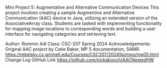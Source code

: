 Mini Project 5: Augmentative and Alternative Communication Devices
This project involves creating a sample Augmentive and Alternative Communication (AAC) device in Java, utilizing an extended version of the AssociativeArray class. Students are tasked with implementing functionality for mapping image locations to corresponding words and building a user interface for navigating categories and retrieving text.

Author: Rommin Adl
Class: CSC-207 Spring 2024
Acknowledgements: Original AAC project by Catie Baker, MP 5 documentation, SAMR. https://rebelsky.cs.grinnell.edu/Courses/CSC207/2024Sp/mps/mp05.html
Change Log
GitHub Link
https://github.com/nickabooch/AACNestedHW